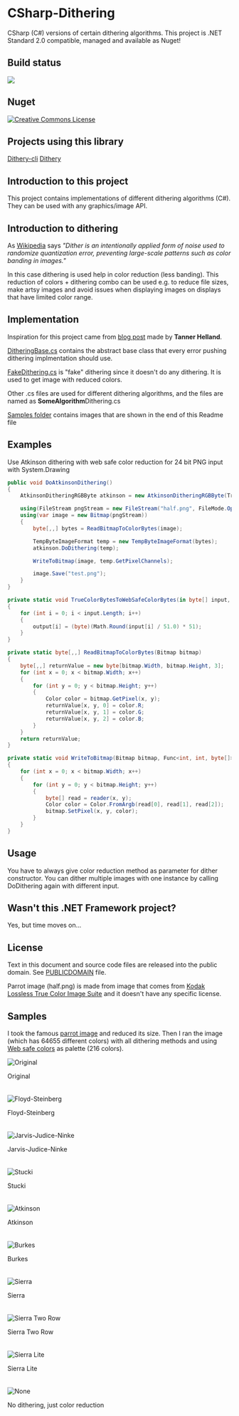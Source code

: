 # CSharp-Dithering
CSharp (C#) versions of certain dithering algorithms. This project is .NET Standard 2.0 compatible, managed and available as Nuget!

## Build status
![](https://github.com/mcraiha/CSharp-Dithering/workflows/.NET%20Core/badge.svg)

## Nuget
[![Creative Commons License](https://img.shields.io/badge/Nuget-CSharpDithering-blue)](https://www.nuget.org/packages/LibDithering/)

## Projects using this library
[Dithery-cli](https://github.com/mcraiha/Dithery-cli)
[Dithery](https://github.com/mcraiha/Dithery)

## Introduction to this project
This project contains implementations of different dithering algorithms (C#). They can be used with any graphics/image API.

## Introduction to dithering
As [Wikipedia](https://en.wikipedia.org/wiki/Dither) says *"Dither is an intentionally applied form of noise used to randomize quantization error, preventing large-scale patterns such as color banding in images."*

In this case dithering is used help in color reduction (less banding). This reduction of colors + dithering combo can be used e.g. to reduce file sizes, make artsy images and avoid issues when displaying images on displays that have limited color range.

## Implementation
Inspiration for this project came from [blog post](http://www.tannerhelland.com/4660/dithering-eleven-algorithms-source-code/) made by **Tanner Helland**.

[DitheringBase.cs](https://github.com/mcraiha/CSharp-Dithering/blob/master/src/DitheringBase.cs) contains the abstract base class that every error pushing dithering implmentation should use.

[FakeDithering.cs](https://github.com/mcraiha/CSharp-Dithering/blob/master/src/FakeDithering.cs) is "fake" dithering since it doesn't do any dithering. It is used to get image with reduced colors.

Other .cs files are used for different dithering algorithms, and the files are named as **SomeAlgorithm**Dithering.cs

[Samples folder](https://github.com/mcraiha/CSharp-Dithering/blob/master/samples) contains images that are shown in the end of this Readme file

## Examples
Use Atkinson dithering with web safe color reduction for 24 bit PNG input with System.Drawing
```cs
public void DoAtkinsonDithering()
{
    AtkinsonDitheringRGBByte atkinson = new AtkinsonDitheringRGBByte(TrueColorBytesToWebSafeColorBytes);

    using(FileStream pngStream = new FileStream("half.png", FileMode.Open, FileAccess.Read))
    using(var image = new Bitmap(pngStream))
    {
        byte[,,] bytes = ReadBitmapToColorBytes(image);

        TempByteImageFormat temp = new TempByteImageFormat(bytes);
        atkinson.DoDithering(temp);

        WriteToBitmap(image, temp.GetPixelChannels);

        image.Save("test.png");
    }
}

private static void TrueColorBytesToWebSafeColorBytes(in byte[] input, ref byte[] output)
{
    for (int i = 0; i < input.Length; i++)
    {
        output[i] = (byte)(Math.Round(input[i] / 51.0) * 51);
    }
}

private static byte[,,] ReadBitmapToColorBytes(Bitmap bitmap)
{
    byte[,,] returnValue = new byte[bitmap.Width, bitmap.Height, 3];
    for (int x = 0; x < bitmap.Width; x++)
    {
        for (int y = 0; y < bitmap.Height; y++)
        {
            Color color = bitmap.GetPixel(x, y);
            returnValue[x, y, 0] = color.R;
            returnValue[x, y, 1] = color.G;
            returnValue[x, y, 2] = color.B;
        }
    }
    return returnValue;
}

private static void WriteToBitmap(Bitmap bitmap, Func<int, int, byte[]> reader)
{
    for (int x = 0; x < bitmap.Width; x++)
    {
        for (int y = 0; y < bitmap.Height; y++)
        {
            byte[] read = reader(x, y);
            Color color = Color.FromArgb(read[0], read[1], read[2]);
            bitmap.SetPixel(x, y, color);
        }
    }
}
```
## Usage
You have to always give color reduction method as parameter for dither constructor. You can dither multiple images with one instance by calling DoDithering again with different input.

## Wasn't this .NET Framework project?
Yes, but time moves on...

## License
Text in this document and source code files are released into the public domain. See [PUBLICDOMAIN](https://github.com/mcraiha/CSharp-Dithering/blob/master/PUBLICDOMAIN) file.

Parrot image (half.png) is made from image that comes from [Kodak Lossless True Color Image Suite](http://r0k.us/graphics/kodak/) and it doesn't have any specific license.

## Samples
I took the famous [parrot image](http://r0k.us/graphics/kodak/kodim23.html) and reduced its size. Then I ran the image (which has 64655 different colors) with all dithering methods and using [Web safe colors](https://en.wikipedia.org/wiki/Web_colors#Web-safe_colors) as palette (216 colors). 

![Original](https://github.com/mcraiha/CSharp-Dithering/blob/master/Samples/half.png)

Original
<br><br><br>
![Floyd-Steinberg](https://github.com/mcraiha/CSharp-Dithering/blob/master/Samples/dither_FS.png)

Floyd-Steinberg
<br><br><br>
![Jarvis-Judice-Ninke](https://github.com/mcraiha/CSharp-Dithering/blob/master/Samples/dither_JJN.png)

Jarvis-Judice-Ninke
<br><br><br>
![Stucki](https://github.com/mcraiha/CSharp-Dithering/blob/master/Samples/dither_STU.png)

Stucki
<br><br><br>
![Atkinson](https://github.com/mcraiha/CSharp-Dithering/blob/master/Samples/dither_ATK.png)

Atkinson
<br><br><br>
![Burkes](https://github.com/mcraiha/CSharp-Dithering/blob/master/Samples/dither_BUR.png)

Burkes
<br><br><br>
![Sierra](https://github.com/mcraiha/CSharp-Dithering/blob/master/Samples/dither_SIE.png)

Sierra
<br><br><br>
![Sierra Two Row](https://github.com/mcraiha/CSharp-Dithering/blob/master/Samples/dither_SIE2R.png)

Sierra Two Row
<br><br><br>
![Sierra Lite](https://github.com/mcraiha/CSharp-Dithering/blob/master/Samples/dither_SIEL.png)

Sierra Lite
<br><br><br>
![None](https://github.com/mcraiha/CSharp-Dithering/blob/master/Samples/dither_NONE.png)

No dithering, just color reduction
